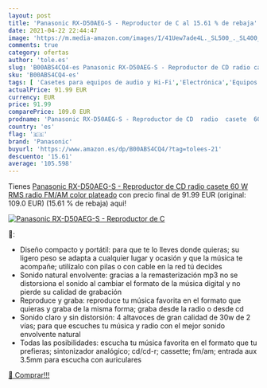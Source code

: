 ```yaml
---
layout: post
title: 'Panasonic RX-D50AEG-S - Reproductor de C al 15.61 % de rebaja'
date: 2021-04-22 22:44:47
image: 'https://m.media-amazon.com/images/I/41Uew7ade4L._SL500_._SL400_.jpg'
comments: true
category: ofertas
author: 'tole.es'
slug: 'B00ABS4CQ4-es Panasonic RX-D50AEG-S - Reproductor de CD radio casete 60...'
sku: 'B00ABS4CQ4-es'
tags: [ 'Casetes para equipos de audio y Hi-Fi','Electrónica','Equipos de audio y Hi-Fi','Grabadores de CD  para equipos de audio y Hi-Fi','Lectores de CD  para equipos de audio y Hi-Fi','Receptores y componentes de equipos de audio y Hi-Fi','panasonic', ]
actualPrice: 91.99 EUR
currency: EUR
price: 91.99
comparePrice: 109.0 EUR
prodname: 'Panasonic RX-D50AEG-S - Reproductor de CD  radio  casete  60 W RMS  radio FM/AM   color plateado'
country: 'es'
flag: '🇪🇸'
brand: 'Panasonic'
buyurl: 'https://www.amazon.es/dp/B00ABS4CQ4/?tag=tolees-21'
descuento: '15.61'
average: '105.598'
---
```


Tienes [Panasonic RX-D50AEG-S - Reproductor de CD  radio  casete  60 W RMS  radio FM/AM   color plateado](https://www.amazon.es/dp/B00ABS4CQ4/?tag=tolees-21) con precio final de  91.99 EUR (original: 109.0 EUR) (15.61 %  de rebaja) aqui!

[![Panasonic RX-D50AEG-S - Reproductor de C](https://m.media-amazon.com/images/I/41Uew7ade4L._SL500_._SL400_.jpg)](https://www.amazon.es/dp/B00ABS4CQ4/?tag=tolees-21)

🔎:

- Diseño compacto y portátil: para que te lo lleves donde quieras; su ligero peso se adapta a cualquier lugar y ocasión y que la música te acompañe; utilízalo con pilas o con cable en la red tú decides
- Sonido natural envolvente: gracias a la remasterización mp3 no se distorsiona el sonido al cambiar el formato de la música digital y no pierde su calidad de grabación
- Reproduce y graba: reproduce tu música favorita en el formato que quieras y graba de la misma forma; graba desde la radio o desde cd
- Sonido claro y sin distorsión: 4 altavoces de gran calidad de 30w de 2 vías; para que escuches tu música y radio con el mejor sonido envolvente natural
- Todas las posibilidades: escucha tu música favorita en el formato que tu prefieras; sintonizador analógico; cd/cd-r; cassette; fm/am; entrada aux 3.5mm para escucha con auriculares

[🛒 Comprar!!!](https://www.amazon.es/dp/B00ABS4CQ4/?tag=tolees-21)
